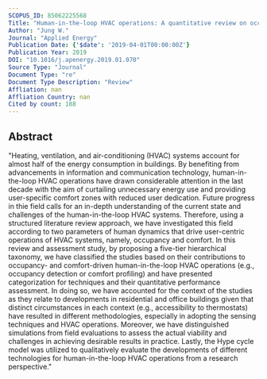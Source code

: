 ```yaml
---
SCOPUS_ID: 85062225568
Title: "Human-in-the-loop HVAC operations: A quantitative review on occupancy, comfort, and energy-efficiency dimensions"
Author: "Jung W."
Journal: "Applied Energy"
Publication Date: {'$date': '2019-04-01T00:00:00Z'}
Publication Year: 2019
DOI: "10.1016/j.apenergy.2019.01.070"
Source Type: "Journal"
Document Type: "re"
Document Type Description: "Review"
Affliation: nan
Affliation Country: nan
Cited by count: 188
---
```


## Abstract
"Heating, ventilation, and air-conditioning (HVAC) systems account for almost half of the energy consumption in buildings. By benefiting from advancements in information and communication technology, human-in-the-loop HVAC operations have drawn considerable attention in the last decade with the aim of curtailing unnecessary energy use and providing user-specific comfort zones with reduced user dedication. Future progress in thie field calls for an in-depth understanding of the current state and challenges of the human-in-the-loop HVAC systems. Therefore, using a structured literature review approach, we have investigated this field according to two parameters of human dynamics that drive user-centric operations of HVAC systems, namely, occupancy and comfort. In this review and assessment study, by proposing a five-tier hierarchical taxonomy, we have classified the studies based on their contributions to occupancy- and comfort-driven human-in-the-loop HVAC operations (e.g., occupancy detection or comfort profiling) and have presented categorization for techniques and their quantitative performance assessment. In doing so, we have accounted for the context of the studies as they relate to developments in residential and office buildings given that distinct circumstances in each context (e.g., accessibility to thermostats) have resulted in different methodologies, especially in adopting the sensing techniques and HVAC operations. Moreover, we have distinguished simulations from field evaluations to assess the actual viability and challenges in achieving desirable results in practice. Lastly, the Hype cycle model was utilized to qualitatively evaluate the developments of different technologies for human-in-the-loop HVAC operations from a research perspective."
